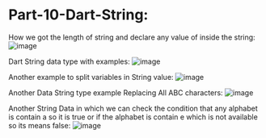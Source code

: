 # Part-10-Dart-String:
How we got the length of string and declare any value of inside the string:
![image](https://user-images.githubusercontent.com/53869097/221552849-f5d45f95-aed3-4de2-938a-08b8ef78cc0e.png)

Dart String data type with examples:
![image](https://user-images.githubusercontent.com/53869097/221556382-91d903e0-ab60-4748-a3d1-36cb8b1727ef.png)

Another example to split variables in String value:
![image](https://user-images.githubusercontent.com/53869097/221557772-41415bd4-74d8-4e2b-b629-d3a653ff6221.png)

Another Data String type example Replacing All ABC characters:
![image](https://user-images.githubusercontent.com/53869097/221558573-9198e877-ba6b-4891-935b-5478bde3d7c2.png)

Another String Data in which we can check the condition that any alphabet is contain a so it is true or if the alphabet is contain e which is not available so its means false:
![image](https://user-images.githubusercontent.com/53869097/221563331-be0a3f84-c327-4973-a664-c233c9236676.png)
